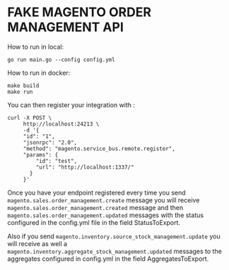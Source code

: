 FAKE MAGENTO ORDER MANAGEMENT API
=================================

How to run in local:

```go run main.go --config config.yml```

How to run in docker:

```
make build
make run
```

You can then register your integration with :

```
curl -X POST \
     http://localhost:24213 \
     -d '{
     "id": "1",
     "jsonrpc": "2.0",
     "method": "magento.service_bus.remote.register",
     "params": {
         "id": "test",
         "url": "http://localhost:1337/"
       }
     }'
```
   
Once you have your endpoint registered every time you send `magento.sales.order_management.create` message you will receive `magento.sales.order_management.created` message and then `magento.sales.order_management.updated` messages with the status configured in the config.yml file in the field StatusToExport.

Also if you send `magento.inventory.source_stock_management.update` you will receive as well a `magento.inventory.aggregate_stock_management.updated` messages to the aggregates configured in config.yml in the field AggregatesToExport.

  